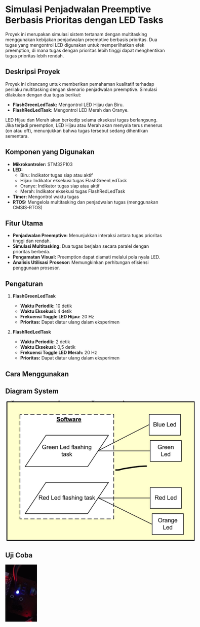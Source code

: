 # **Simulasi Penjadwalan Preemptive Berbasis Prioritas dengan LED Tasks**

Proyek ini merupakan simulasi sistem tertanam dengan multitasking menggunakan kebijakan penjadwalan preemptive berbasis prioritas. Dua tugas yang mengontrol LED digunakan untuk memperlihatkan efek preemption, di mana tugas dengan prioritas lebih tinggi dapat menghentikan tugas prioritas lebih rendah.

## **Deskripsi Proyek**
Proyek ini dirancang untuk memberikan pemahaman kualitatif terhadap perilaku multitasking dengan skenario penjadwalan preemptive. Simulasi dilakukan dengan dua tugas berikut:
- **FlashGreenLedTask:** Mengontrol LED Hijau dan Biru.
- **FlashRedLedTask:** Mengontrol LED Merah dan Oranye.

LED Hijau dan Merah akan berkedip selama eksekusi tugas berlangsung. Jika terjadi preemption, LED Hijau atau Merah akan menyala terus menerus (on atau off), menunjukkan bahwa tugas tersebut sedang dihentikan sementara.

## **Komponen yang Digunakan**
- **Mikrokontroler:** STM32F103
- **LED:**
  - Biru: Indikator tugas siap atau aktif
  - Hijau: Indikator eksekusi tugas FlashGreenLedTask
  - Oranye: Indikator tugas siap atau aktif
  - Merah: Indikator eksekusi tugas FlashRedLedTask
- **Timer:** Mengontrol waktu tugas
- **RTOS:** Mengelola multitasking dan penjadwalan tugas (menggunakan CMSIS-RTOS)

## **Fitur Utama**
- **Penjadwalan Preemptive:** Menunjukkan interaksi antara tugas prioritas tinggi dan rendah.
- **Simulasi Multitasking:** Dua tugas berjalan secara paralel dengan prioritas berbeda.
- **Pengamatan Visual:** Preemption dapat diamati melalui pola nyala LED.
- **Analisis Utilisasi Prosesor:** Memungkinkan perhitungan efisiensi penggunaan prosesor.

## **Pengaturan**
1. **FlashGreenLedTask**
   - **Waktu Periodik:** 10 detik
   - **Waktu Eksekusi:** 4 detik
   - **Frekuensi Toggle LED Hijau:** 20 Hz
   - **Prioritas:** Dapat diatur ulang dalam eksperimen
   
2. **FlashRedLedTask**
   - **Waktu Periodik:** 2 detik
   - **Waktu Eksekusi:** 0,5 detik
   - **Frekuensi Toggle LED Merah:** 20 Hz
   - **Prioritas:** Dapat diatur ulang dalam eksperimen

## **Cara Menggunakan**

## **Diagram System**
<img src="system%20task%20diagram4.png" alt="Pinout Diagram" style="max-width: 600px; height: auto;">

## Uji Coba
<img src="Ex_4.gif" alt="Uji Coba GIF" style="max-width: 600px; height: auto">
